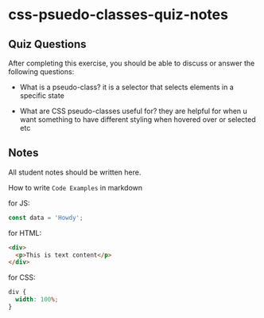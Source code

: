 # css-psuedo-classes-quiz-notes

## Quiz Questions

After completing this exercise, you should be able to discuss or answer the following questions:

- What is a pseudo-class?
  it is a selector that selects elements in a specific state

- What are CSS pseudo-classes useful for?
  they are helpful for when u want something to have different styling when hovered over or selected etc

## Notes

All student notes should be written here.

How to write `Code Examples` in markdown

for JS:

```javascript
const data = 'Howdy';
```

for HTML:

```html
<div>
  <p>This is text content</p>
</div>
```

for CSS:

```css
div {
  width: 100%;
}
```
